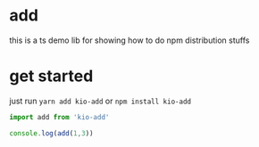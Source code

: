 # add
 this is a ts demo lib for showing how to do npm distribution stuffs

# get started
just run `yarn add kio-add` or `npm install kio-add`

```typescript
import add from 'kio-add'

console.log(add(1,3))
```